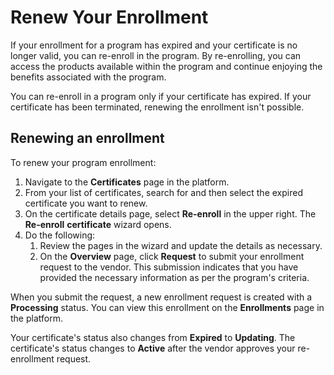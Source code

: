 # Renew Your Enrollment

If your enrollment for a program has expired and your certificate is no longer valid, you can re-enroll in the program. By re-enrolling, you can access the products available within the program and continue enjoying the benefits associated with the program.

You can re-enroll in a program only if your certificate has expired. If your certificate has been terminated, renewing the enrollment isn't possible.

## Renewing an enrollment

To renew your program enrollment:

1. Navigate to the **Certificates** page in the platform.
2. From your list of certificates, search for and then select the expired certificate you want to renew.
3. On the certificate details page, select **Re-enroll** in the upper right. The **Re-enroll** **certificate** wizard opens.
4. Do the following:
   1. Review the pages in the wizard and update the details as necessary.
   2. On the **Overview** page, click **Request** to submit your enrollment request to the vendor. This submission indicates that you have provided the necessary information as per the program's criteria.

When you submit the request, a new enrollment request is created with a **Processing** status. You can view this enrollment on the **Enrollments** page in the platform.&#x20;

Your certificate's status also changes from **Expired** to **Updating**. The certificate's status changes to **Active** after the vendor approves your re-enrollment request.
